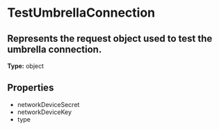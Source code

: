 # TestUmbrellaConnection

## Represents the request object used to test the umbrella connection.

**Type:** object

## Properties
* networkDeviceSecret
* networkDeviceKey
* type
